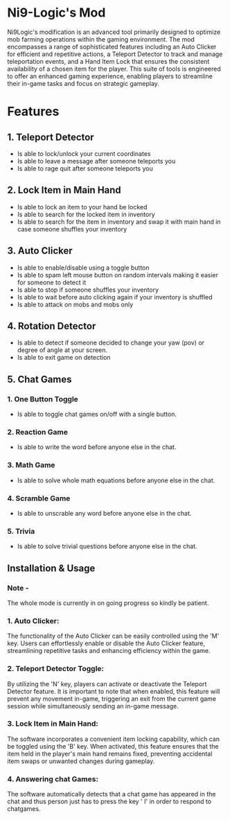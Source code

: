 # Ni9-Logic's Mod

Ni9Logic's modification is an advanced tool primarily designed to optimize mob farming operations within the gaming
environment. The mod encompasses a range of sophisticated features including an Auto Clicker for efficient and
repetitive actions, a Teleport Detector to track and manage teleportation events, and a Hand Item Lock that ensures the
consistent availability of a chosen item for the player. This suite of tools is engineered to offer an enhanced gaming
experience, enabling players to streamline their in-game tasks and focus on strategic gameplay.

# Features

## 1. Teleport Detector

- Is able to lock/unlock your current coordinates
- Is able to leave a message after someone teleports you
- Is able to rage quit after someone teleports you

## 2. Lock Item in Main Hand

- Is able to lock an item to your hand be locked
- Is able to search for the locked item in inventory
- Is able to search for the item in inventory and swap it with main hand in case someone shuffles your inventory

## 3. Auto Clicker

- Is able to enable/disable using a toggle button
- Is able to spam left mouse button on random intervals making it easier for someone to detect it
- Is able to stop if someone shuffles your inventory
- Is able to wait before auto clicking again if your inventory is shuffled
- Is able to attack on mobs and mobs only

## 4. Rotation Detector

- Is able to detect if someone decided to change your yaw (pov) or degree of angle at your screen.
- Is able to exit game on detection

## 5. Chat Games

### 1. One Button Toggle

- Is able to toggle chat games on/off with a single button.

### 2. Reaction Game

- Is able to write the word before anyone else in the chat.

### 3. Math Game

- Is able to solve whole math equations before anyone else in the chat.

### 4. Scramble Game

- Is able to unscrable any word before anyone else in the chat.

### 5. Trivia

- Is able to solve trivial questions before anyone else in the chat.

## Installation & Usage

### Note -

The whole mode is currently in on going progress so kindly be patient.

### 1. Auto Clicker:

The functionality of the Auto Clicker can be easily controlled using the 'M' key. Users can effortlessly enable or
disable the Auto Clicker feature, streamlining repetitive tasks and enhancing efficiency within the game.

### 2. Teleport Detector Toggle:

By utilizing the 'N' key, players can activate or deactivate the Teleport Detector feature. It is important to note that
when enabled, this feature will prevent any movement in-game, triggering an exit from the current game session while
simultaneously sending an in-game message.

### 3. Lock Item in Main Hand:

The software incorporates a convenient item locking capability, which can be toggled using the 'B' key. When activated,
this feature ensures that the item held in the player's main hand remains fixed, preventing accidental item swaps or
unwanted changes during gameplay.

### 4. Answering chat Games:

The software automatically detects that a chat game has appeared in the chat and thus person just has to press the key '
I' in order to respond to chatgames.